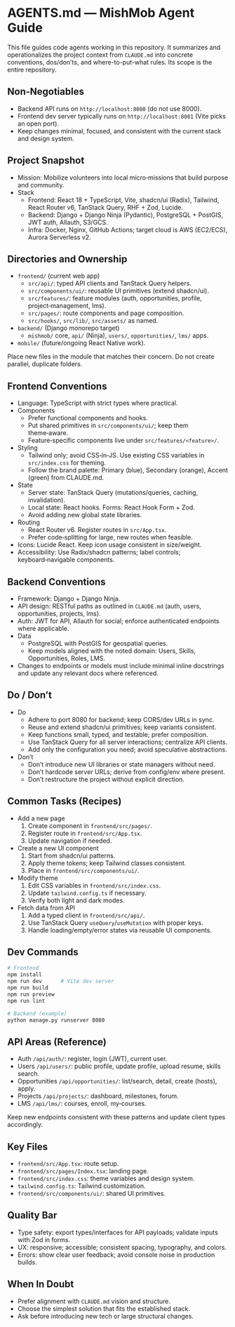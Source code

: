 # AGENTS.md — MishMob Agent Guide

This file guides code agents working in this repository. It summarizes and operationalizes the project context from `CLAUDE.md` into concrete conventions, dos/don'ts, and where-to-put-what rules. Its scope is the entire repository.

## Non‑Negotiables
- Backend API runs on `http://localhost:8080` (do not use 8000).
- Frontend dev server typically runs on `http://localhost:8081` (Vite picks an open port).
- Keep changes minimal, focused, and consistent with the current stack and design system.

## Project Snapshot
- Mission: Mobilize volunteers into local micro‑missions that build purpose and community.
- Stack
  - Frontend: React 18 + TypeScript, Vite, shadcn/ui (Radix), Tailwind, React Router v6, TanStack Query, RHF + Zod, Lucide.
  - Backend: Django + Django Ninja (Pydantic), PostgreSQL + PostGIS, JWT auth, Allauth, S3/GCS.
  - Infra: Docker, Nginx, GitHub Actions; target cloud is AWS (EC2/ECS), Aurora Serverless v2.

## Directories and Ownership
- `frontend/` (current web app)
  - `src/api/`: typed API clients and TanStack Query helpers.
  - `src/components/ui/`: reusable UI primitives (extend shadcn/ui).
  - `src/features/`: feature modules (auth, opportunities, profile, project‑management, lms).
  - `src/pages/`: route components and page composition.
  - `src/hooks/`, `src/lib/`, `src/assets/` as named.
- `backend/` (Django monorepo target)
  - `mishmob/` core, `api/` (Ninja), `users/`, `opportunities/`, `lms/` apps.
- `mobile/` (future/ongoing React Native work).

Place new files in the module that matches their concern. Do not create parallel, duplicate folders.

## Frontend Conventions
- Language: TypeScript with strict types where practical.
- Components
  - Prefer functional components and hooks.
  - Put shared primitives in `src/components/ui/`; keep them theme‑aware.
  - Feature‑specific components live under `src/features/<feature>/`.
- Styling
  - Tailwind only; avoid CSS‑in‑JS. Use existing CSS variables in `src/index.css` for theming.
  - Follow the brand palette: Primary (blue), Secondary (orange), Accent (green) from CLAUDE.md.
- State
  - Server state: TanStack Query (mutations/queries, caching, invalidation).
  - Local state: React hooks. Forms: React Hook Form + Zod.
  - Avoid adding new global state libraries.
- Routing
  - React Router v6. Register routes in `src/App.tsx`.
  - Prefer code‑splitting for large, new routes when feasible.
- Icons: Lucide React. Keep icon usage consistent in size/weight.
- Accessibility: Use Radix/shadcn patterns; label controls; keyboard‑navigable components.

## Backend Conventions
- Framework: Django + Django Ninja.
- API design: RESTful paths as outlined in `CLAUDE.md` (auth, users, opportunities, projects, lms).
- Auth: JWT for API, Allauth for social; enforce authenticated endpoints where applicable.
- Data
  - PostgreSQL with PostGIS for geospatial queries.
  - Keep models aligned with the noted domain: Users, Skills, Opportunities, Roles, LMS.
- Changes to endpoints or models must include minimal inline docstrings and update any relevant docs where referenced.

## Do / Don’t
- Do
  - Adhere to port 8080 for backend; keep CORS/dev URLs in sync.
  - Reuse and extend shadcn/ui primitives; keep variants consistent.
  - Keep functions small, typed, and testable; prefer composition.
  - Use TanStack Query for all server interactions; centralize API clients.
  - Add only the configuration you need; avoid speculative abstractions.
- Don’t
  - Don’t introduce new UI libraries or state managers without need.
  - Don’t hardcode server URLs; derive from config/env where present.
  - Don’t restructure the project without explicit direction.

## Common Tasks (Recipes)
- Add a new page
  1) Create component in `frontend/src/pages/`.
  2) Register route in `frontend/src/App.tsx`.
  3) Update navigation if needed.
- Create a new UI component
  1) Start from shadcn/ui patterns.
  2) Apply theme tokens; keep Tailwind classes consistent.
  3) Place in `frontend/src/components/ui/`.
- Modify theme
  1) Edit CSS variables in `frontend/src/index.css`.
  2) Update `tailwind.config.ts` if necessary.
  3) Verify both light and dark modes.
- Fetch data from API
  1) Add a typed client in `frontend/src/api/`.
  2) Use TanStack Query `useQuery`/`useMutation` with proper keys.
  3) Handle loading/empty/error states via reusable UI components.

## Dev Commands
```bash
# Frontend
npm install
npm run dev      # Vite dev server
npm run build
npm run preview
npm run lint

# Backend (example)
python manage.py runserver 8080
```

## API Areas (Reference)
- Auth `/api/auth/`: register, login (JWT), current user.
- Users `/api/users/`: public profile, update profile, upload resume, skills search.
- Opportunities `/api/opportunities/`: list/search, detail, create (hosts), apply.
- Projects `/api/projects/`: dashboard, milestones, forum.
- LMS `/api/lms/`: courses, enroll, my‑courses.

Keep new endpoints consistent with these patterns and update client types accordingly.

## Key Files
- `frontend/src/App.tsx`: route setup.
- `frontend/src/pages/Index.tsx`: landing page.
- `frontend/src/index.css`: theme variables and design system.
- `tailwind.config.ts`: Tailwind customization.
- `frontend/src/components/ui/`: shared UI primitives.

## Quality Bar
- Type safety: export types/interfaces for API payloads; validate inputs with Zod in forms.
- UX: responsive; accessible; consistent spacing, typography, and colors.
- Errors: show clear user feedback; avoid console noise in production builds.

## When In Doubt
- Prefer alignment with `CLAUDE.md` vision and structure.
- Choose the simplest solution that fits the established stack.
- Ask before introducing new tech or large structural changes.

